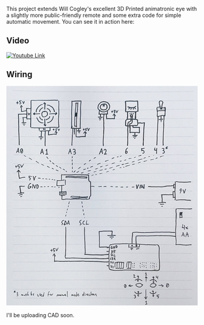 This project extends Will Cogley's excellent 3D Printed animatronic eye with a slightly more public-friendly remote and some extra code for simple automatic movement.
You can see it in action here:

## Video
[![Youtube Link](https://img.youtube.com/vi/J1yxJr_xqg0/0.jpg)](https://www.youtube.com/watch?v=J1yxJr_xqg0)

## Wiring
![Wiring Diagram](Wiring%20Diagram.jpg)

I'll be uploading CAD soon.
